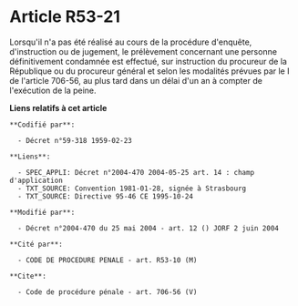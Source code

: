 # Article R53-21

Lorsqu'il n'a pas été réalisé au cours de la procédure d'enquête, d'instruction ou de jugement, le prélèvement concernant une
personne définitivement condamnée est effectué, sur instruction du procureur de la République ou du procureur général et
selon les modalités prévues par le I de l'article 706-56, au plus tard dans un délai d'un an à compter de l'exécution de la
peine.

**Liens relatifs à cet article**

	**Codifié par**:

	  - Décret n°59-318 1959-02-23

	**Liens**:

	  - SPEC_APPLI: Décret n°2004-470 2004-05-25 art. 14 : champ d'application
	  - TXT_SOURCE: Convention 1981-01-28, signée à Strasbourg
	  - TXT_SOURCE: Directive 95-46 CE 1995-10-24

	**Modifié par**:

	  - Décret n°2004-470 du 25 mai 2004 - art. 12 () JORF 2 juin 2004

	**Cité par**:

	  - CODE DE PROCEDURE PENALE - art. R53-10 (M)

	**Cite**:

	  - Code de procédure pénale - art. 706-56 (V)
